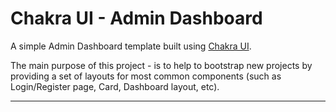 # Chakra UI - Admin Dashboard

A simple Admin Dashboard template built using [Chakra UI](https://chakra-ui.com/).

The main purpose of this project - is to help to bootstrap new projects by providing a set of layouts for most common components (such as Login/Register page, Card, Dashboard layout, etc).

---
